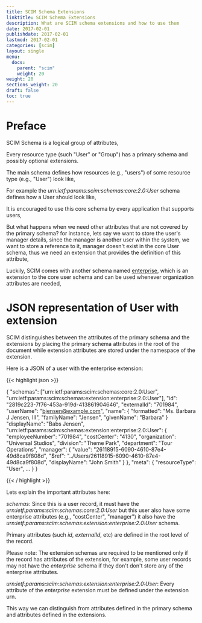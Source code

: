 ```yaml
---
title: SCIM Schema Extensions
linktitle: SCIM Schema Extensions
description: What are SCIM schema extensions and how to use them
date: 2017-02-01
publishdate: 2017-02-01
lastmod: 2017-02-01
categories: [scim]
layout: single
menu:
  docs:
    parent: "scim"
    weight: 20
weight: 20
sections_weight: 20
draft: false
toc: true
---
```


# Preface

SCIM Schema is a logical group of attributes,

Every resource type (such "User" or "Group") has a primary schema and possibly optional extensions.

The main schema defines how resources (e.g., "users") of some resource type (e.g., "User") look like,

For example the _urn:ietf:params:scim:schemas:core:2.0:User_ schema defines how a User should look like,

It is encouraged to use this core schema by every application that supports users,

But what happens when we need other attributes that are not covered by the primary schema? for instance, lets say we want to store the user's manager details,
since the manager is another user within the system, we want to store a reference to it, manager doesn't exist in the core User schema, thus we need an extension
that provides the definition of this attribute,

Luckily, SCIM comes with another schema named [enterprise](https://tools.ietf.org/html/rfc7643#section-4.3), which is an extension to the core user schema and can be used whenever organization attributes are needed,

# JSON representation of User with extension

SCIM distinguishes between the attributes of the primary schema and the extensions by placing the primary schema attributes in the root of the document while extension attributes are stored under the namespace of the extension.

Here is a JSON of a user with the enterprise extension:

{{< highlight json >}}

{
  "schemas": ["urn:ietf:params:scim:schemas:core:2.0:User", "urn:ietf:params:scim:schemas:extension:enterprise:2.0:User"],
  "id": "2819c223-7f76-453a-919d-413861904646",
  "externalId": "701984",
  "userName": "bjensen@example.com",
  "name": {
    "formatted": "Ms. Barbara J Jensen, III",
    "familyName": "Jensen",
    "givenName": "Barbara"
  }
  "displayName": "Babs Jensen",
  "urn:ietf:params:scim:schemas:extension:enterprise:2.0:User": {
    "employeeNumber": "701984",
    "costCenter": "4130",
    "organization": "Universal Studios",
    "division": "Theme Park",
    "department": "Tour Operations",
    "manager": {
      "value": "26118915-6090-4610-87e4-49d8ca9f808d",
      "$ref": "../Users/26118915-6090-4610-87e4-49d8ca9f808d",
      "displayName": "John Smith"
    }
  },
  "meta": {
    "resourceType": "User",
    ...
  }
}

{{< / highlight >}}


Lets explain the important attributes here:

_schemas_: Since this is a user record, it must have the _urn:ietf:params:scim:schemas:core:2.0:User_
but this user also have some enterprise attributes (e.g., "costCenter", "manager") it also have the _urn:ietf:params:scim:schemas:extension:enterprise:2.0:User_ schema.

Primary attributes (such _id_, _externalId_, etc) are defined in the root level of the record.

Please note: The extension schemas are required to be mentioned only if the record has attributes of the extension,
for example, some user records may not have the _enterprise_ schema if they don't don't store any of the enterprise attributes.

_urn:ietf:params:scim:schemas:extension:enterprise:2.0:User_: Every attribute of the _enterprise_ extension must be defined under the extension urn.

This way we can distinguish from attributes defined in the primary schema and attributes defined in the extensions.


